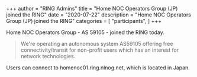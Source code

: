 +++
author = "RING Admins"
title = "Home NOC Operators Group (JP) joined the RING"
date = "2020-07-22"
description = "Home NOC Operators Group (JP) joined the RING"
categories = [
    "participants",
]
+++

Home NOC Operators Group - AS 59105 - joined the RING today.

> We're operating an autonomous system AS59105 offering free connectivity/transit for non-profit users which has an interest for network technologies.

Users can connect to homenoc01.ring.nlnog.net, which is located in Japan.
